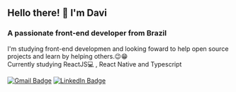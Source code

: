 ## Hello there! 👋 I'm Davi
### A passionate front-end developer from Brazil
I'm studying front-end developmen and looking foward to help open source projects and learn by helping others.:wink::grin:
<br>Currently studying ReactJS:computer: , React Native and Typescript

[![Gmail Badge](https://img.shields.io/badge/-dbs.tj0@gmail.com-c14438?style=flat-square&logo=Gmail&logoColor=white&link=mailto:dbs.tj0@gmail.com)](mailto:dbs.tj0@gmail.com)
[![LinkedIn Badge](https://img.shields.io/badge/LinkedIn-0077B5?style=flat-square&logo=linkedin&logoColor=white)](https://www.linkedin.com/in/davi-santos5/)
